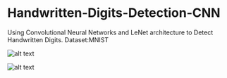 # Handwritten-Digits-Detection-CNN

Using Convolutional Neural Networks and LeNet architecture to Detect Handwritten Digits. Dataset:MNIST

![alt text](http://uupload.ir/files/zg12_6.png)

![alt text](http://uupload.ir/files/6hlz_7.png)
